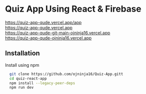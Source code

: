 
# Quiz App Using React & Firebase 
https://quiz-app-qude.vercel.app/app <br>
https://quiz-app-qude.vercel.app <br>
https://quiz-app-qude-git-main-ojninja16.vercel.app <br>
https://quiz-app-qude-ojninja16.vercel.app<br>

## Installation

Install using npm

```bash
  git clone https://github.com/ojninja16/Quiz-App.gitt
  cd quiz-react-app
  npm install --legacy-peer-deps
  npm run dev
```

